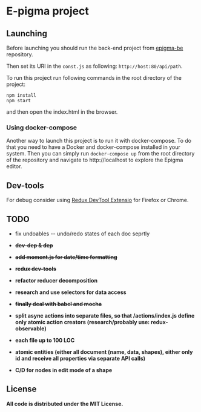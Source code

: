 # E-pigma project

## Launching 

Before launching you should run the back-end project from [epigma-be](https://github.com/knidarkness/epigma-be) repository.

Then set its URI in the ```const.js``` as following: ```http://host:80/api/path```.

To run this project run following commands in the root directory of the project:

```
npm install
npm start
```
and then open the index.html in the browser.

### Using docker-compose

Another way to launch this project is to run it with docker-compose. To do that you need to have a Docker and 
docker-compose installed in your system. Then you can simply run ```docker-compose up``` from the root directory
of the repository and navigate to http://localhost to explore the Epigma editor.

## Dev-tools

For debug consider using [Redux DevTool Extensio](http://extension.remotedev.io) for Firefox or Chrome.

## TODO

- fix undoables -- undo/redo states of each doc seprtly

- <s><b>dev-dep & dep</b></s>
- <s><b>add moment.js for date/time formatting<b></s>
- <s><b>redux dev-tools</b></s>
- refactor reducer decomposition
- research and use selectors for data access
- <s><b>finally deal with babel and mocha</b></s>
- split async actions into separate files, so that /actions/index.js define only atomic action creators (research/probably use: redux-observable)
- each file up to 100 LOC
- atomic entities (either all document (name, data, shapes), either only id and receive all properties via separate API calls)
- C/D for nodes in edit mode of a shape

## License

All code is distributed under the MIT License.
